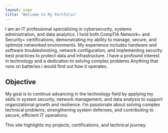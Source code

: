 ```yaml
---
layout: page
title: "Welcome to My Portfolio"
---
```

I am an IT professional specializing in cybersecurity, systems administration, and data analytics. I hold both CompTIA Network+ and Security+ certifications, demonstrating my ability to manage, secure, and optimize networked environments. My experience includes hardware and software troubleshooting, network configuration, and implementing security best practices to protect data and infrastructure. I have a profound interest in technology and a dedication to solving complex problems Anything that runs on batteries i would find out how it operates.

## Objective
My goal is to continue advancing in the technology field by applying my skills in system security, network management, and data analysis to support organizational growth and resilience. I’m passionate about solving complex technical problems, strengthening system defenses, and contributing to secure, efficient IT operations.

This site highlights my projects, certifications, and technical journey.

